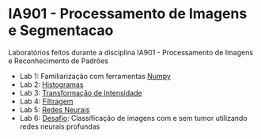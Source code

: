 # IA901 - Processamento de Imagens e Segmentacao

Laboratórios feitos durante a disciplina IA901 - Processamento de Imagens e Reconhecimento de Padrões

- Lab 1: Familiarização com ferramentas [Numpy](Numpy)
- Lab 2: [Histogramas](Histogramas)
- Lab 3: [Transformação de Intensidade](Transformacao_de_intensidade)
- Lab 4: [Filtragem](Filtros)
- Lab 5: [Redes Neurais](Redes_Neurais)
- Lab 6: [Desafio](Deteccao_tumor_cerebral): Classificação de imagens com e sem tumor utilizando redes neurais profundas
